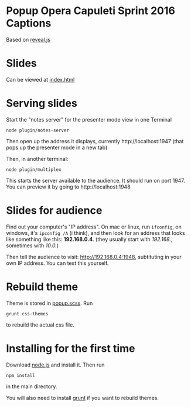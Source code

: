 # Popup Opera Capuleti Sprint 2016 Captions

Based on [reveal.js](https://github.com/hakimel/reveal.js)



# Slides

Can be viewed at [index.html](index.html)


# Serving slides

Start the "notes server" for the presenter mode view in one Terminal

```
node plugin/notes-server
```

Then open up the address it displays, currently http://localhost:1947 (that pops up the presenter mode in a new tab)

Then, in another terminal:

```
node plugin/multiplex
```

This starts the server available to the audience.  It should run on port 1947.  You can preview it by going to http://localhost:1948


# Slides for audience

Find out your computer's "IP address".  On mac or linux, run `ifconfig`, on windows, it's `ipconfig /A` (i think), and then look for an address that looks like something like this: **192.168.0.4**.  (they usually start with *192.168.*, sometimes with *10.0.*)

Then tell the audience to visit: http://192.168.0.4:1948, subtituting in your own IP address. You can test this yourself.



# Rebuild theme

Theme is stored in [popup.scss](css/themes/source/popup.scss). Run

```
grunt css-themes
```

to rebuild the actual css file.


# Installing for the first time

Download [node.js](https://nodejs.org) and install it. Then run

```
npm install
```

in the main directory.

You will also need to install [grunt](http://gruntjs.com/getting-started#installing-the-cli) if you want to rebuild themes.

